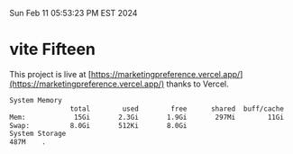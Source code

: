 Sun Feb 11 05:53:23 PM EST 2024

# vite Fifteen


This project is live at [https://marketingpreference.vercel.app/](https://marketingpreference.vercel.app/) thanks to Vercel.

```bash
System Memory
               total        used        free      shared  buff/cache   available
Mem:            15Gi       2.3Gi       1.9Gi       297Mi        11Gi        13Gi
Swap:          8.0Gi       512Ki       8.0Gi
System Storage
487M	.
```
